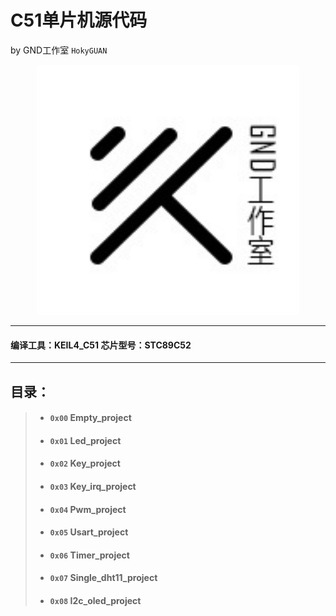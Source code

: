 # C51单片机源代码
by GND工作室 `HokyGUAN`

 <div align="center">
   <img src='./pic/GND-logo.jpg' height="400" width="420"/>
</div>

***
#### 编译工具：KEIL4_C51 芯片型号：STC89C52
---
## 目录：

>* #### `0x00`  Empty_project
>* #### `0x01`  Led_project
>* #### `0x02`  Key_project
>* #### `0x03`  Key_irq_project
>* #### `0x04`  Pwm_project
>* #### `0x05`  Usart_project
>* #### `0x06`  Timer_project
>* #### `0x07`  Single_dht11_project
>* #### `0x08`  I2c_oled_project
